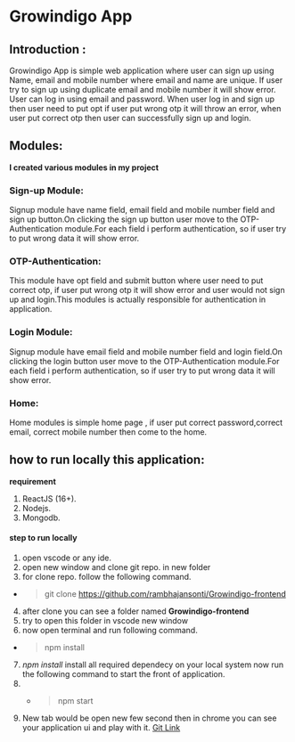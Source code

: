 # Growindigo App

## Introduction :

Growindigo App is simple web application where user can sign up using Name, email and mobile number where email and name are unique. If user try to sign up using duplicate email and mobile number it will show error. User can log in using email and password. When user log in and sign up then user need to put opt if user put wrong otp it will throw an error, when user put correct otp then user can successfully sign up and login.

## Modules:

**I created various modules in my project**

### Sign-up Module:

Signup module have name field, email field and mobile number field and sign up button.On clicking the sign up button user move to the OTP-Authentication module.For each field i perform authentication, so if user try to put wrong data it will show error.

### OTP-Authentication:

This module have opt field and submit button where user need to put correct otp, if user put wrong otp it will show error and user would not sign up and login.This modules is actually responsible for authentication in application.

### Login Module:

Signup module have email field and mobile number field and login field.On clicking the login button user move to the OTP-Authentication module.For each field i perform authentication, so if user try to put wrong data it will show error.

### Home:

Home modules is simple home page , if user put correct password,correct email, correct mobile number then come to the home.

## how to run locally this application:

**requirement**

1. ReactJS (16+).
2. Nodejs.
3. Mongodb.

#### step to run locally

1. open vscode or any ide.
2. open new window and clone git repo. in new folder
3. for clone repo. follow the following command.

-  > git clone https://github.com/rambhajansonti/Growindigo-frontend

4. after clone you can see a folder named **Growindigo-frontend**
5. try to open this folder in vscode new window
6. now open terminal and run following command.

-  > npm install

7. _npm install_ install all required dependecy on your local system now run the following command to start the front of application.
8. -  > npm start
9. New tab would be open new few second then in chrome you can see your application ui and play with it.
   [Git Link](https://github.com/rambhajansonti/Growindigo-frontend)
